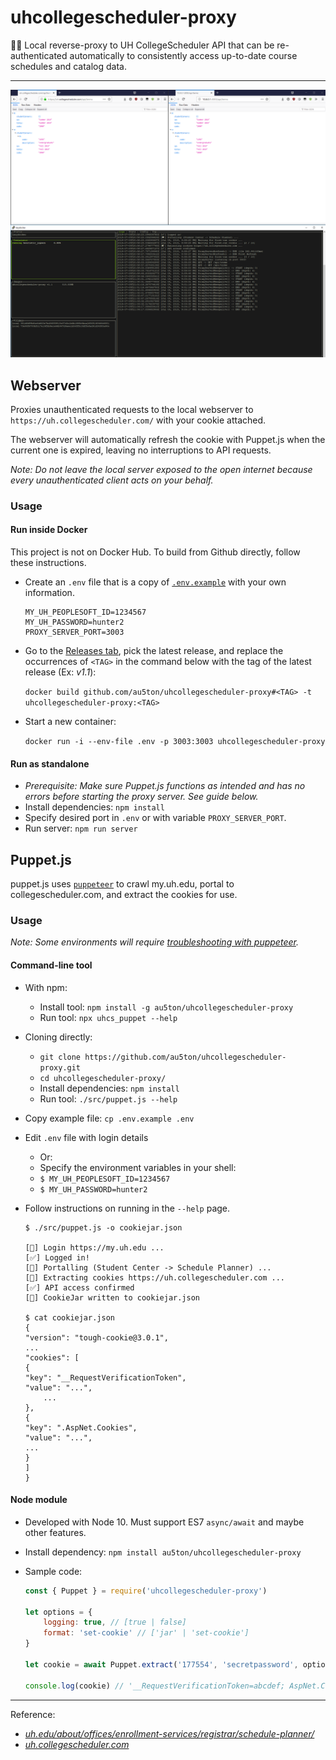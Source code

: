 uhcollegescheduler-proxy
========================
📅📡 Local reverse-proxy to UH CollegeScheduler API that can be re-authenticated automatically to consistently access up-to-date course schedules and catalog data.

<hr>

![screenshot](img/screenshot.png)

## Webserver

Proxies unauthenticated requests to the local webserver to `https://uh.collegescheduler.com/` with your cookie attached.

The webserver will automatically refresh the cookie with Puppet.js when the current one is expired, leaving no interruptions to API requests.

_Note: Do not leave the local server exposed to the open internet because every unauthenticated client acts on your behalf._

### Usage

#### Run inside Docker
This project is not on Docker Hub. To build from Github directly, follow these instructions.

- Create an `.env` file that is a copy of [`.env.example`](.env.example) with your own information.

    ```
    MY_UH_PEOPLESOFT_ID=1234567
    MY_UH_PASSWORD=hunter2
    PROXY_SERVER_PORT=3003
    ```
- Go to the [Releases tab](https://github.com/au5ton/uhcollegescheduler-proxy/releases), pick the latest release, and replace the occurrences of `<TAG>` in the command below with the tag of the latest release (Ex: _v1.1_):

    `docker build github.com/au5ton/uhcollegescheduler-proxy#<TAG> -t uhcollegescheduler-proxy:<TAG>`
- Start a new container: 

    `docker run -i --env-file .env -p 3003:3003 uhcollegescheduler-proxy`

#### Run as standalone
- _Prerequisite: Make sure Puppet.js functions as intended and has no errors before starting the proxy server. See guide below._
- Install dependencies: `npm install`
- Specify desired port in `.env` or with variable `PROXY_SERVER_PORT`.
- Run server: `npm run server`

## Puppet.js
puppet.js uses [`puppeteer`](https://github.com/GoogleChrome/puppeteer/) to crawl my.uh.edu, portal to collegescheduler.com, and extract the cookies for use.

### Usage

_Note: Some environments will require [troubleshooting with puppeteer](https://github.com/GoogleChrome/puppeteer/blob/master/docs/troubleshooting.md)._

#### Command-line tool
- With npm:
    - Install tool: `npm install -g au5ton/uhcollegescheduler-proxy`
    - Run tool: `npx uhcs_puppet --help`
- Cloning directly:
    - `git clone https://github.com/au5ton/uhcollegescheduler-proxy.git`
    - `cd uhcollegescheduler-proxy/`
    - Install dependencies: `npm install`
    - Run tool: `./src/puppet.js --help`
- Copy example file: `cp .env.example .env`
- Edit `.env` file with login details
    - Or:
    - Specify the environment variables in your shell:
    - `$ MY_UH_PEOPLESOFT_ID=1234567`
    - `$ MY_UH_PASSWORD=hunter2`
- Follow instructions on running in the `--help` page.

    ```
    $ ./src/puppet.js -o cookiejar.json

    [💬] Login https://my.uh.edu ...
    [✅] Logged in!
    [💬] Portalling (Student Center -> Schedule Planner) ...
    [📝] Extracting cookies https://uh.collegescheduler.com ...
    [✅] API access confirmed
    [🍪] CookieJar written to cookiejar.json

    $ cat cookiejar.json
    {
    "version": "tough-cookie@3.0.1",
    ...
    "cookies": [
    {
    "key": "__RequestVerificationToken",
    "value": "...",
        ...
    },
    {
    "key": ".AspNet.Cookies",
    "value": "...",
    ...
    }
    ]
    }
    ```

#### Node module
- Developed with Node 10. Must support ES7 `async/await` and maybe other features.
- Install dependency: `npm install au5ton/uhcollegescheduler-proxy`
- Sample code:

    ```javascript
    const { Puppet } = require('uhcollegescheduler-proxy')

    let options = {
        logging: true, // [true | false]
        format: 'set-cookie' // ['jar' | 'set-cookie']
    }

    let cookie = await Puppet.extract('177554', 'secretpassword', options)

    console.log(cookie) // '__RequestVerificationToken=abcdef; AspNet.Cookies=uvwxyz'
    ```



<hr>

Reference:
- _[uh.edu/about/offices/enrollment-services/registrar/schedule-planner/](https://www.uh.edu/about/offices/enrollment-services/registrar/schedule-planner/)_
- _[uh.collegescheduler.com](https://uh.collegescheduler.com/)_
